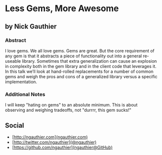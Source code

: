 # Less Gems, More Awesome

## by Nick Gauthier

### Abstract

I love gems. We all love gems. Gems are great. But the core requirement of any gem is that it abstracts a piece of functionality out into a general re-useable library. Sometimes that extra generalization can cause an explosion in complexity both in the gem library and in the client code that leverages it. In this talk we’ll look at hand-rolled replacements for a number of common gems and weigh the pros and cons of a generalized library versus a specific implementation.

### Additional Notes

I will keep "hating on gems" to an absolute minimum. This is about observing and weighing tradeoffs, not "durrrr, this gem sucks!"

## Social

* [http://ngauthier.com](ngauthier.com)
* [http://twitter.com/ngauthier](@ngauthier)
* [https://github.com/ngauthier](ngauthier@GitHub)

